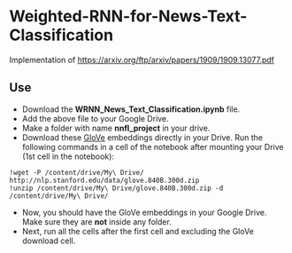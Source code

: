 # Weighted-RNN-for-News-Text-Classification
Implementation of https://arxiv.org/ftp/arxiv/papers/1909/1909.13077.pdf

## Use
* Download the **WRNN_News_Text_Classification.ipynb** file.
* Add the above file to your Google Drive.
* Make a folder with name **nnfl_project** in your drive.
* Download these [GloVe](http://nlp.stanford.edu/data/glove.840B.300d.zip) embeddings directly in your Drive. Run the following commands in a cell of the notebook after mounting your Drive (1st cell in the notebook):
```
!wget -P /content/drive/My\ Drive/ http://nlp.stanford.edu/data/glove.840B.300d.zip
!unzip /content/drive/My\ Drive/glove.840B.300d.zip -d /content/drive/My\ Drive/
```
* Now, you should have the GloVe embeddings in your Google Drive. Make sure they are **not** inside any folder.
* Next, run all the cells after the first cell and excluding the GloVe download cell.